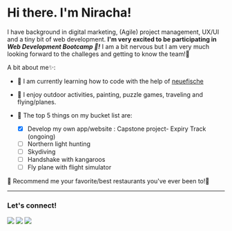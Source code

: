 # Hi there. I'm Niracha!

I have background in digital marketing, (Agile) project management, UX/UI and a tiny bit of web development. **I'm very excited to be participating in *Web Development Bootcamp 🚀!*** I am a bit nervous but I am very much looking forward to the challeges and getting to know the team!👯

A bit about me✨:

* 🌱 I am currently learning how to code with the help of [neuefische](https://www.neuefische.de/bootcamp/web-development)
* 🧭 I enjoy outdoor activities, painting, puzzle games, traveling and flying/planes. 
* 🎯 The top 5 things on my bucket list are:

  - [x] Develop my own app/website : Capstone project- Expiry Track (ongoing)
  - [ ] Northern light hunting
  - [ ] Skydiving
  - [ ] Handshake with kangaroos
  - [ ] Fly plane with flight simulator

💬 Recommend me your favorite/best restaurants you've ever been to!🙋


  
 
---
### Let's connect!


<a target="_blank" href="https://www.linkedin.com/in/niracha-marchetti/"><img src="https://img.shields.io/badge/-LinkedIn-0077B5?style=for-the-badge&logo=Linkedin&logoColor=white"></img></a>
<a target="_blank" href="mailto:marchettibiw@gmail.com"><img src="https://img.shields.io/badge/-Gmail-D14836?style=for-the-badge&logo=Gmail&logoColor=white"></img></a>
<a target="_blank" href="https://public.tableau.com/app/profile/niracha.marchetti"><img src="https://img.shields.io/badge/-Tableau-E97627?style=for-the-badge&logo=Tableau&logoColor=white"></img></a>



<!--
**NirachaMarchett/NirachaMarchett** is a ✨ _special_ ✨ repository because its `README.md` (this file) appears on your GitHub profile.

Here are some ideas to get you started:

- 🔭 I’m currently working on ...
- 🌱 I’m currently learning ...
- 👯 I’m looking to collaborate on ...
- 🤔 I’m looking for help with ...
- 💬 Ask me about ...
- 📫 How to reach me: ...
- 😄 Pronouns: ...
- ⚡ Fun fact: ...
-->
